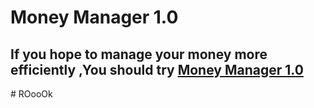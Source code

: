 # Money Manager 1.0
## If you hope to manage your money more efficiently ,You should try [Money Manager 1.0 ](https://sinlessrook.github.io/MoneyManager1.0/#/)

#   R O o o O k  
 